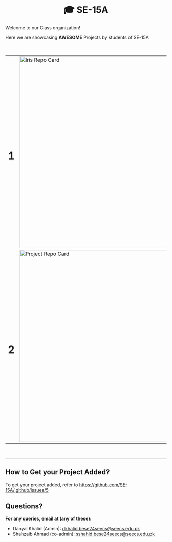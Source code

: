 <h1 align="center">🎓 SE-15A </h1>

Welcome to our Class organization!

Here we are showcasing **AWESOME** Projects by students of SE-15A

<br>


<table align="center">


  <!-- TABLE FOR ADDING PROJECTS -->

  <!-- ADD YOUR PROJECT BELLOW THIS COMMENT -->


<tr>
  <td width="100" align="center">
    <h1>1</h1>
  </td>

  <!-- Left: Repo Card -->
  <td>
    <a href="https://github.com/d-khalid/iris">
      <img
        src="https://github-readme-stats.vercel.app/api/pin/?username=d-khalid&repo=iris&theme=github_dark"
        width="600"
        alt="Iris Repo Card"
      >
    </a>
  </td>

  <!-- Right: Circular Avatars (no styles) -->
  <td width="200" align="center">
    <a href="https://github.com/d-khalid">
      <img
        src="https://images.weserv.nl/?url=avatars.githubusercontent.com/d-khalid&mask=circle&w=64&h=64"
        width="64"
        height="64"
        alt="d-khalid"
      >
    </a>
    <a href="https://github.com/shahzaibahmad05">
      <img
        src="https://images.weserv.nl/?url=avatars.githubusercontent.com/shahzaibahmad05&mask=circle&w=64&h=64"
        width="64"
        height="64"
        alt="shahzaibahmad05"
      >
    </a>
  </td>
</tr>



<tr>
  <td width="100" align="center">
    <h1>2</h1>
  </td>

  <!-- Left: Repo Card -->
  <td>
    <a href="https://github.com/muhammadali182-q/Ballistic-Missile">
      <img
        src="https://github-readme-stats.vercel.app/api/pin/?username=muhammadali182-q&repo=Ballistic-Missile&theme=github_dark"
        width="600"
        alt="Project Repo Card"
      >
    </a>
  </td>

  <!-- Right: Circular Avatars (no styles) -->
  <td width="200" align="center">
    <a href="https://github.com/muhammadali182-q">
      <img
        src="https://images.weserv.nl/?url=avatars.githubusercontent.com/muhammadali182-q&mask=circle&w=64&h=64"
        width="64"
        height="64"
        alt="Muhammad Ali"
      >
    </a>
  </td>
</tr>

</table>


<br>
<hr>

## How to Get your Project Added?

To get your project added, refer to https://github.com/SE-15A/.github/issues/5

## Questions?

**For any queries, email at (any of these):**

- Danyal Khalid (Admin): dkhalid.bese24seecs@seecs.edu.pk
- Shahzaib Ahmad (co-admin): sshahid.bese24seecs@seecs.edu.pk

